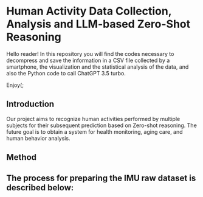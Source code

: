 # Human Activity Data Collection, Analysis and LLM-based Zero-Shot Reasoning
Hello reader! In this repository you will find the codes necessary to decompress and save the information in a CSV file collected by a smartphone, the visualization and the statistical analysis of the data, and also the Python code to call ChatGPT 3.5 turbo.

Enjoy(;

## Introduction
Our project aims to recognize human activities performed by multiple subjects for their subsequent prediction based on Zero-shot reasoning. The future goal is to obtain a system for health monitoring, aging care, and human behavior analysis.

## Method
The process for preparing the IMU raw dataset is described below:
- 
